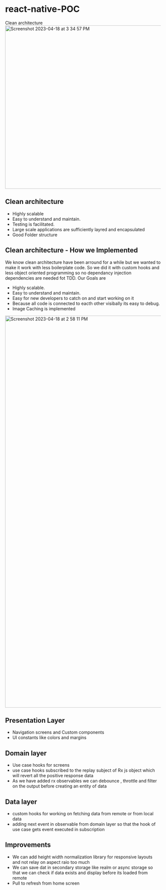 # react-native-POC
Clean architecture
<img width="528" alt="Screenshot 2023-04-18 at 3 34 57 PM" src="https://user-images.githubusercontent.com/129162542/232744407-af0074fd-d676-4684-9488-1b4f75bdd348.png">

## Clean architecture
- Highly scalable
- Easy to understand and maintain.
- Testing is facilitated.
- Large scale applications are sufficiently layred and encapsulated
- Good Folder structure 

## Clean architecture - How we Implemented 

We know clean architecture have been arround for a while but we wanted to make it work with less boilerplate code.
So we did it with custom hooks and less object oriented programming so no dependancy injection dependencies are needed fot TDD.
Our Goals are 

- Highly scalable.
- Easy to understand and maintain.
- Easy for new developers to catch on and start working on it 
- Because all code is connected to eacth other visibally its easy to debug.
- Image Caching is implemented

<img width="1267" alt="Screenshot 2023-04-18 at 2 58 11 PM" src="https://user-images.githubusercontent.com/129162542/232734951-ed7506e0-060d-4ade-99d0-01977deb7fbf.png">


## Presentation Layer
- Navigation screens and Custom components 
- UI constants like colors and margins 

## Domain layer
- Use case hooks for screens 
- use case hooks subscribed to the replay subject of Rx js object which will revert all the positive response data
- As we have added rx observables we can debounce , throttle and filter on the output before creating an entity of data

## Data layer
- custom hooks for working on fetching data from remote or from local data
- adding next event in observable from domain layer so that the hook of use case gets event executed in subscription 


## Improvements 
- We can add height width normalization library for responsive layouts and not relay on aspect raio too much
- We can save dat in secondary storage like realm or async storage so that we can check if data exists and display before its loaded from remote 
- Pull to refresh from home screen



